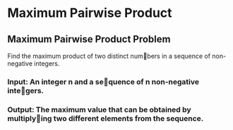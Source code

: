 # Maximum Pairwise Product
## Maximum Pairwise Product Problem
Find the maximum product of two distinct numbers in a sequence of non-negative integers.
### Input: An integer n and a sequence of n non-negative integers.
### Output: The maximum value that can be obtained by multiplying two different elements from the sequence.
